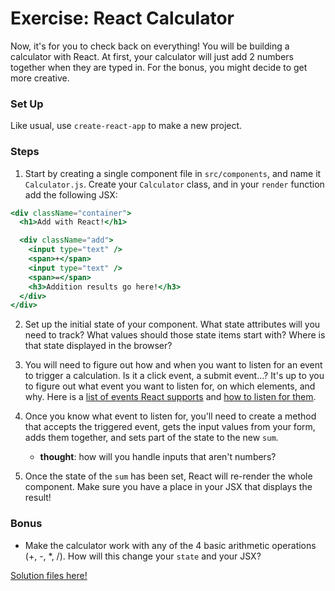 # Exercise: React Calculator

Now, it's for you to check back on everything! You will be building a calculator with React. At first, your calculator will just add 2 numbers together when they are typed in. For the bonus, you might decide to get more creative.

### Set Up
Like usual, use `create-react-app` to make a new project.

### Steps

1. Start by creating a single component file in `src/components`, and name it `Calculator.js`. Create your `Calculator` class, and in your `render` function add the following JSX:

  ```jsx
  <div className="container">
    <h1>Add with React!</h1>

    <div className="add">
      <input type="text" />
      <span>+</span>
      <input type="text" />
      <span>=</span>
      <h3>Addition results go here!</h3>
    </div>
  </div>

  ```

2. Set up the initial state of your component. What state attributes will you need to track? What values should those state items start with? Where is that state displayed in the browser?

3. You will need to figure out how and when you want to listen for an event to trigger a calculation. Is it a click event, a submit event...? It's up to you to figure out what event you want to listen for, on which elements, and why. Here is a [list of events React supports](https://facebook.github.io/react/docs/events.html#supported-events) and [how to listen for them](https://facebook.github.io/react/docs/interactivity-and-dynamic-uis.html).

4. Once you know what event to listen for, you'll need to create a method that accepts the triggered event, gets the input values from your form, adds them together, and sets part of the state to the new `sum`.
    - **thought**: how will you handle inputs that aren't numbers?

5. Once the state of the `sum` has been set, React will re-render the whole component. Make sure you have a place in your JSX that displays the result!

### Bonus

- Make the calculator work with any of the 4 basic arithmetic operations (+, -, \*, /). How will this change your `state` and your JSX?

<a href="solution-calc.html" target="_blank" >Solution files here!</a>
